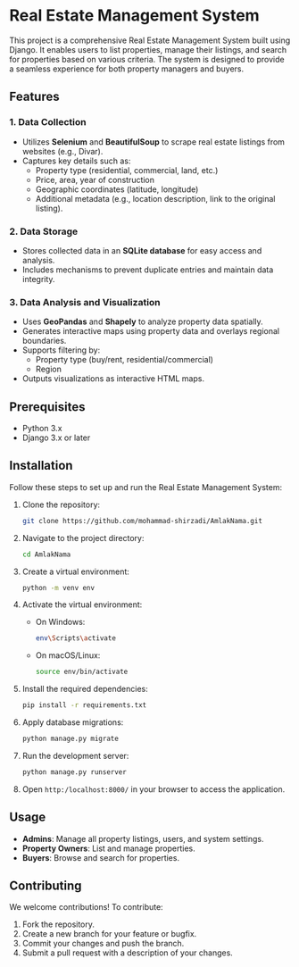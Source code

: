 # Real Estate Management System

This project is a comprehensive Real Estate Management System built using Django. It enables users to list properties, manage their listings, and search for properties based on various criteria. The system is designed to provide a seamless experience for both property managers and buyers.

## Features

### 1. **Data Collection**
- Utilizes **Selenium** and **BeautifulSoup** to scrape real estate listings from websites (e.g., Divar).
- Captures key details such as:
  - Property type (residential, commercial, land, etc.)
  - Price, area, year of construction
  - Geographic coordinates (latitude, longitude)
  - Additional metadata (e.g., location description, link to the original listing).

### 2. **Data Storage**
- Stores collected data in an **SQLite database** for easy access and analysis.
- Includes mechanisms to prevent duplicate entries and maintain data integrity.

### 3. **Data Analysis and Visualization**
- Uses **GeoPandas** and **Shapely** to analyze property data spatially.
- Generates interactive maps using property data and overlays regional boundaries.
- Supports filtering by:
  - Property type (buy/rent, residential/commercial)
  - Region
- Outputs visualizations as interactive HTML maps.


## Prerequisites

- Python 3.x
- Django 3.x or later

## Installation

Follow these steps to set up and run the Real Estate Management System:

1. Clone the repository:
   ```bash
   git clone https://github.com/mohammad-shirzadi/AmlakNama.git
   ```

2. Navigate to the project directory:
   ```bash
   cd AmlakNama
   ```

3. Create a virtual environment:
   ```bash
   python -m venv env
   ```

4. Activate the virtual environment:
   - On Windows:
     ```bash
     env\Scripts\activate
     ```
   - On macOS/Linux:
     ```bash
     source env/bin/activate
     ```

5. Install the required dependencies:
   ```bash
   pip install -r requirements.txt
   ```

6. Apply database migrations:
   ```bash
   python manage.py migrate
   ```

7. Run the development server:
   ```bash
   python manage.py runserver
   ```

8. Open `http:/localhost:8000/` in your browser to access the application.

## Usage

- **Admins**: Manage all property listings, users, and system settings.
- **Property Owners**: List and manage properties.
- **Buyers**: Browse and search for properties.

## Contributing

We welcome contributions! To contribute:

1. Fork the repository.
2. Create a new branch for your feature or bugfix.
3. Commit your changes and push the branch.
4. Submit a pull request with a description of your changes.
